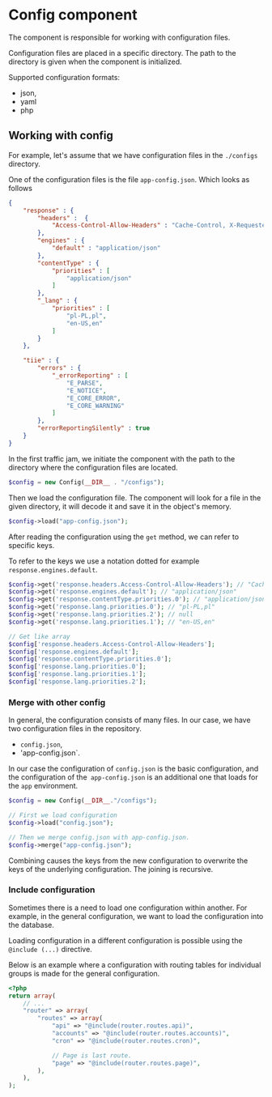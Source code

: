 # Config component

The component is responsible for working with configuration files.

Configuration files are placed in a specific directory. The path to the directory is given when the component is initialized.

Supported configuration formats:

- json,
- yaml
- php

## Working with config

For example, let's assume that we have configuration files in the `./configs` directory.

One of the configuration files is the file `app-config.json`. Which looks as follows

```json
{
    "response" : {
        "headers" :  {
            "Access-Control-Allow-Headers" : "Cache-Control, X-Requested-With, Content-Type"
        },
        "engines" : {
            "default" : "application/json"
        },
        "contentType" : {
            "priorities" : [
                "application/json"
            ]
        },
        "_lang" : {
            "priorities" : [
                "pl-PL,pl",
                "en-US,en"
            ]
        }
    },

    "tiie" : {
        "errors" : {
            "_errorReporting" : [
                "E_PARSE",
                "E_NOTICE",
                "E_CORE_ERROR",
                "E_CORE_WARNING"
            ]
        },
        "errorReportingSilently" : true
    }
}
```

In the first traffic jam, we initiate the component with the path to the directory where the configuration files are located.

```php
$config = new Config(__DIR__ . "/configs");
```

Then we load the configuration file. The component will look for a file in the given directory, it will decode it and save it in the object's memory.

```php
$config->load("app-config.json");
```

After reading the configuration using the `get` method, we can refer to specific keys.

To refer to the keys we use a notation dotted for example `response.engines.default`.

```php
$config->get('response.headers.Access-Control-Allow-Headers'); // "Cache-Control, X-Requested-With, Content-Type"
$config->get('response.engines.default'); // "application/json"
$config->get('response.contentType.priorities.0'); // "application/json"
$config->get('response.lang.priorities.0'); // "pl-PL,pl"
$config->get('response.lang.priorities.2'); // null
$config->get('response.lang.priorities.1'); // "en-US,en"

// Get like array
$config['response.headers.Access-Control-Allow-Headers'];
$config['response.engines.default'];
$config['response.contentType.priorities.0'];
$config['response.lang.priorities.0'];
$config['response.lang.priorities.1'];
$config['response.lang.priorities.2'];
```

### Merge with other config

In general, the configuration consists of many files. In our case, we have two configuration files in the repository.
- `config.json`,
- 'app-config.json`.

In our case the configuration of `config.json` is the basic configuration, and the configuration of the` app-config.json` is an additional one that loads for the `app` environment.

```php
$config = new Config(__DIR__."/configs");

// First we load configuration
$config->load("config.json");

// Then we merge config.json with app-config.json. 
$config->merge("app-config.json");
```

Combining causes the keys from the new configuration to overwrite the keys of the underlying configuration. The joining is recursive.

### Include configuration

Sometimes there is a need to load one configuration within another. For example, in the general configuration, we want to load the configuration into the database.

Loading configuration in a different configuration is possible using the `@include (...)` directive.

Below is an example where a configuration with routing tables for individual groups is made for the general configuration.

```php
<?php
return array(
    // ...
    "router" => array(
        "routes" => array(
            "api" => "@include(router.routes.api)",
            "accounts" => "@include(router.routes.accounts)",
            "cron" => "@include(router.routes.cron)",

            // Page is last route.
            "page" => "@include(router.routes.page)",
        ),
    ),
);
```
